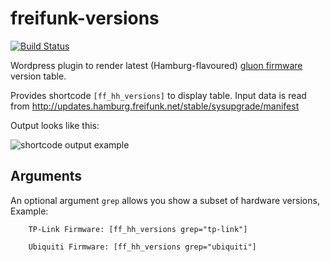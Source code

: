 freifunk-versions
=================

[![Build Status](https://travis-ci.org/freifunkhamburg/freifunk-versions.svg?branch=master)](https://travis-ci.org/freifunkhamburg/freifunk-versions)

Wordpress plugin to render latest (Hamburg-flavoured)
[gluon firmware](https://github.com/freifunkhamburg/gluon) version table.

Provides shortcode `[ff_hh_versions]` to display table.
Input data is read from http://updates.hamburg.freifunk.net/stable/sysupgrade/manifest

Output looks like this:

![shortcode output example](http://mschuette.name/wp/wp-upload/freifunk_versions.png)

Arguments
---------
An optional argument `grep` allows you show a subset of hardware versions,
Example:

```
    TP-Link Firmware: [ff_hh_versions grep="tp-link"]

    Ubiquiti Firmware: [ff_hh_versions grep="ubiquiti"]
```

